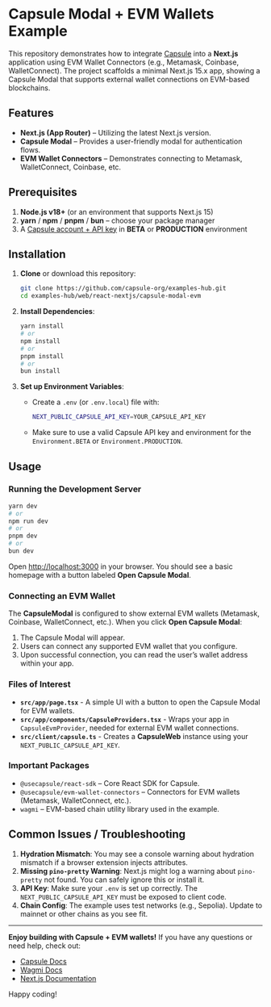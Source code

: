 # Capsule Modal + EVM Wallets Example

This repository demonstrates how to integrate [Capsule](https://usecapsule.com/) into a **Next.js** application using
EVM Wallet Connectors (e.g., Metamask, Coinbase, WalletConnect). The project scaffolds a minimal Next.js 15.x app,
showing a Capsule Modal that supports external wallet connections on EVM-based blockchains.

## Features

- **Next.js (App Router)** – Utilizing the latest Next.js version.
- **Capsule Modal** – Provides a user-friendly modal for authentication flows.
- **EVM Wallet Connectors** – Demonstrates connecting to Metamask, WalletConnect, Coinbase, etc.

## Prerequisites

1. **Node.js v18+** (or an environment that supports Next.js 15)
2. **yarn** / **npm** / **pnpm** / **bun** – choose your package manager
3. A [Capsule account + API key](https://developer.usecapsule.com/) in **BETA** or **PRODUCTION** environment

## Installation

1. **Clone** or download this repository:

   ```bash
   git clone https://github.com/capsule-org/examples-hub.git
   cd examples-hub/web/react-nextjs/capsule-modal-evm
   ```

2. **Install Dependencies**:

   ```bash
   yarn install
   # or
   npm install
   # or
   pnpm install
   # or
   bun install
   ```

3. **Set up Environment Variables**:
   - Create a `.env` (or `.env.local`) file with:
     ```bash
     NEXT_PUBLIC_CAPSULE_API_KEY=YOUR_CAPSULE_API_KEY
     ```
   - Make sure to use a valid Capsule API key and environment for the `Environment.BETA` or `Environment.PRODUCTION`.

## Usage

### Running the Development Server

```bash
yarn dev
# or
npm run dev
# or
pnpm dev
# or
bun dev
```

Open [http://localhost:3000](http://localhost:3000) in your browser. You should see a basic homepage with a button
labeled **Open Capsule Modal**.

### Connecting an EVM Wallet

The **CapsuleModal** is configured to show external EVM wallets (Metamask, Coinbase, WalletConnect, etc.). When you
click **Open Capsule Modal**:

1. The Capsule Modal will appear.
2. Users can connect any supported EVM wallet that you configure.
3. Upon successful connection, you can read the user’s wallet address within your app.

### Files of Interest

- **`src/app/page.tsx`** - A simple UI with a button to open the Capsule Modal for EVM wallets.
- **`src/app/components/CapsuleProviders.tsx`** - Wraps your app in `CapsuleEvmProvider`, needed for external EVM wallet
  connections.
- **`src/client/capsule.ts`** - Creates a **CapsuleWeb** instance using your `NEXT_PUBLIC_CAPSULE_API_KEY`.

### Important Packages

- `@usecapsule/react-sdk` – Core React SDK for Capsule.
- `@usecapsule/evm-wallet-connectors` – Connectors for EVM wallets (Metamask, WalletConnect, etc.).
- `wagmi` – EVM-based chain utility library used in the example.

## Common Issues / Troubleshooting

1. **Hydration Mismatch**: You may see a console warning about hydration mismatch if a browser extension injects
   attributes.
2. **Missing `pino-pretty` Warning**: Next.js might log a warning about `pino-pretty` not found. You can safely ignore
   this or install it.
3. **API Key**: Make sure your `.env` is set up correctly. The `NEXT_PUBLIC_CAPSULE_API_KEY` must be exposed to client
   code.
4. **Chain Config**: The example uses test networks (e.g., Sepolia). Update to mainnet or other chains as you see fit.

---

**Enjoy building with Capsule + EVM wallets!** If you have any questions or need help, check out:

- [Capsule Docs](https://docs.usecapsule.com/)
- [Wagmi Docs](https://wagmi.sh/)
- [Next.js Documentation](https://nextjs.org/docs)

Happy coding!